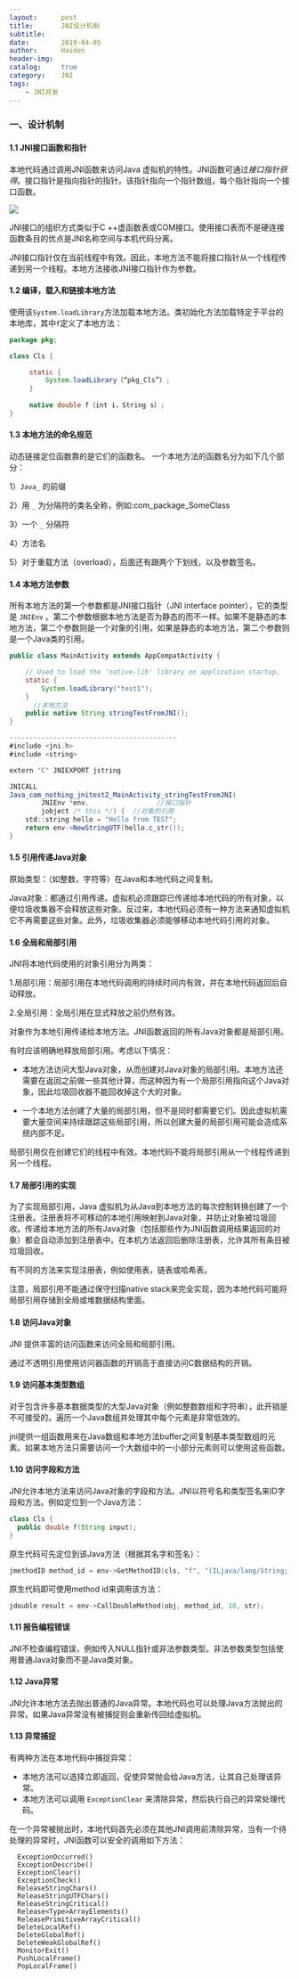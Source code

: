 ```yaml
---
layout:      post
title:       JNI设计机制
subtitle: 
date:        2019-04-05
author:      Haiden
header-img:   
catalog:     true
category:    JNI
tags: 
    - JNI开发
---
```


### 一、设计机制

#### 1.1 JNI接口函数和指针

本地代码通过调用JNI函数来访问Java 虚拟机的特性。JNI函数可通过*接口指针获得*。接口指针是指向指针的指针。该指针指向一个指针数组，每个指针指向一个接口函数。

![](http://images.cronusliang.me/Android/interface_pointer.png)

JNI接口的组织方式类似于C ++虚函数表或COM接口。使用接口表而不是硬连接函数条目的优点是JNI名称空间与本机代码分离。

JNI接口指针仅在当前线程中有效。因此，本地方法不能将接口指针从一个线程传递到另一个线程。本地方法接收JNI接口指针作为参数。

#### 1.2 编译，载入和链接本地方法

使用该`System.loadLibrary`方法加载本地方法。类初始化方法加载特定于平台的本地库，其中`f`定义了本地方法：

```java
package pkg;

class Cls { 

     static { 
         System.loadLibrary（“pkg_Cls”）; 
     } 
     
     native double f（int i，String s）; 
} 
```

#### 1.3 本地方法的命名规范

动态链接定位函数靠的是它们的函数名。 一个本地方法的函数名分为如下几个部分：

1）`Java_` 的前缀

2）用 `_` 为分隔符的类名全称，例如:com_package_SomeClass

3）一个 `_` 分隔符

4）方法名

5）对于重载方法（overload），后面还有跟两个下划线，以及参数签名。

#### 1.4 本地方法参数

所有本地方法的第一个参数都是JNI接口指针（JNI interface pointer），它的类型是 `JNIEnv` 。第二个参数根据本地方法是否为静态的而不一样。如果不是静态的本地方法，第二个参数则是一个对象的引用，如果是静态的本地方法，第二个参数则是一个Java类的引用。

```java
public class MainActivity extends AppCompatActivity {

    // Used to load the 'native-lib' library on application startup.
    static {
        System.loadLibrary("test1");
    }
	  //本地方法
    public native String stringTestFromJNI();
}

------------------------------------------
#include <jni.h>
#include <string>

extern "C" JNIEXPORT jstring

JNICALL
Java_com_nothing_jnitest2_MainActivity_stringTestFromJNI(
        JNIEnv *env,     			 //接口指针
        jobject /* this */) {  //对象的引用
    std::string hello = "Hello from TEST";
    return env->NewStringUTF(hello.c_str());
}
```

#### 1.5 引用传递Java对象

原始类型：（如整数，字符等）在Java和本地代码之间复制。

Java对象：都通过引用传递。虚拟机必须跟踪已传递给本地代码的所有对象，以便垃圾收集器不会释放这些对象。反过来，本地代码必须有一种方法来通知虚拟机它不再需要这些对象。此外，垃圾收集器必须能够移动本地代码引用的对象。

#### 1.6 全局和局部引用

JNI将本地代码使用的对象引用分为两类：

1.局部引用：局部引用在本地代码调用的持续时间内有效，并在本地代码返回后自动释放。

2.全局引用：全局引用在显式释放之前仍然有效。

对象作为本地引用传递给本地方法。JNI函数返回的所有Java对象都是局部引用。

有时应该明确地释放局部引用。考虑以下情况：

- 本地方法访问大型Java对象，从而创建对Java对象的局部引用。本地方法还需要在返回之前做一些其他计算，而这种因为有一个局部引用指向这个Java对象，因此垃圾回收器不能回收掉这个大的对象。

- 一个本地方法创建了大量的局部引用，但不是同时都需要它们。因此虚拟机需要大量空间来持续跟踪这些局部引用，所以创建大量的局部引用可能会造成系统内部不足。

局部引用仅在创建它们的线程中有效。本地代码不能将局部引用从一个线程传递到另一个线程。

#### 1.7 局部引用的实现

为了实现局部引用，Java 虚拟机为从Java到本地方法的每次控制转换创建了一个注册表。注册表将不可移动的本地引用映射到Java对象，并防止对象被垃圾回收。传递给本地方法的所有Java对象（包括那些作为JNI函数调用结果返回的对象）都会自动添加到注册表中。在本机方法返回后删除注册表，允许其所有条目被垃圾回收。

有不同的方法来实现注册表，例如使用表，链表或哈希表。

注意，局部引用不能通过保守扫描native stack来完全实现，因为本地代码可能将局部引用存储到全局或堆数据结构里面。

#### 1.8 访问Java对象

JNI 提供丰富的访问函数来访问全局和局部引用。

通过不透明引用使用访问器函数的开销高于直接访问C数据结构的开销。

#### 1.9 访问基本类型数组

对于包含许多基本数据类型的大型Java对象（例如整数数组和字符串），此开销是不可接受的。遍历一个Java数组并处理其中每个元素是非常低效的。

jni提供一组函数用来在Java数组和本地方法buffer之间复制基本类型数组的元素。如果本地方法只需要访问一个大数组中的一小部分元素则可以使用这些函数。

#### 1.10 访问字段和方法

JNI允许本地方法来访问Java对象的字段和方法。JNI以符号名和类型签名来ID字段和方法。例如定位到一个Java方法：

```java
class Cls {
  public double f(String input);
}
```

原生代码可先定位到该Java方法（根据其名字和签名）：

```c++
jmethodID method_id = env->GetMethodID(cls, "f", "(ILjava/lang/String;)D");
```

原生代码即可使用method id来调用该方法：

```c++
jdouble result = env->CallDoubleMethod(obj, method_id, 10, str);
```

#### 1.11 报告编程错误

JNI不检查编程错误，例如传入NULL指针或非法参数类型。非法参数类型包括使用普通Java对象而不是Java类对象。

#### 1.12  Java异常

JNI允许本地方法去抛出普通的Java异常。本地代码也可以处理Java方法抛出的异常。如果Java异常没有被捕捉则会重新传回给虚拟机。

#### 1.13 异常捕捉

有两种方法在本地代码中捕捉异常：

- 本地方法可以选择立即返回，促使异常抛会给Java方法，让其自己处理该异常。
- 本地方法可以调用 `ExceptionClear` 来清除异常，然后执行自己的异常处理代码。

在一个异常被抛出时，本地代码首先必须在其他JNI调用前清除异常，当有一个待处理的异常时，JNI函数可以安全的调用如下方法：

```
  ExceptionOccurred()
  ExceptionDescribe()
  ExceptionClear()
  ExceptionCheck()
  ReleaseStringChars()
  ReleaseStringUTFChars()
  ReleaseStringCritical()
  Release<Type>ArrayElements()
  ReleasePrimitiveArrayCritical()
  DeleteLocalRef()
  DeleteGlobalRef()
  DeleteWeakGlobalRef()
  MonitorExit()
  PushLocalFrame()
  PopLocalFrame()
```

